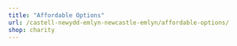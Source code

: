 ```yaml
---
title: "Affordable Options"
url: /castell-newydd-emlyn-newcastle-emlyn/affordable-options/
shop: charity
---
```

